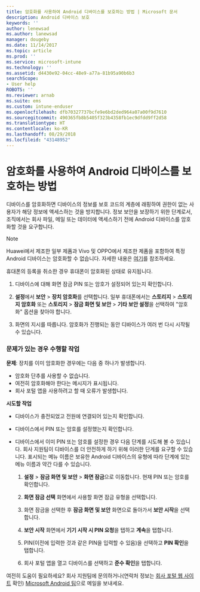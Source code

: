 ```yaml
---
title: 암호화를 사용하여 Android 디바이스를 보호하는 방법 | Microsoft 문서
description: Android 디바이스 보호
keywords: ''
author: lenewsad
ms.author: lanewsad
manager: dougeby
ms.date: 11/14/2017
ms.topic: article
ms.prod: ''
ms.service: microsoft-intune
ms.technology: ''
ms.assetid: d4430e92-04cc-48e9-a77a-81b95a90b6b3
searchScope:
- User help
ROBOTS: ''
ms.reviewer: arnab
ms.suite: ems
ms.custom: intune-enduser
ms.openlocfilehash: dfb70327737bcfe9e6bd2ded964a07a00f9d7610
ms.sourcegitcommit: 490365fb8b5405f323b4358fb1ec9dfdd9ff2d58
ms.translationtype: HT
ms.contentlocale: ko-KR
ms.lasthandoff: 08/29/2018
ms.locfileid: "43148952"
---
```

# <a name="how-to-protect-your-android-device-using-encryption"></a>암호화를 사용하여 Android 디바이스를 보호하는 방법

디바이스를 암호화하면 디바이스의 정보를 보호 코드의 계층에 래핑하여 권한이 없는 사용자가 해당 정보에 액세스하는 것을 방지합니다. 정보 보안을 보장하기 위한 단계로서, 조직에서는 회사 파일, 메일 또는 데이터에 액세스하기 전에 Android 디바이스를 암호화할 것을 요구합니다.

> [!Note]
> Huawei에서 제조한 일부 제품과 Vivo 및 OPPO에서 제조한 제품을 포함하여 특정 Android 디바이스는 암호화할 수 없습니다. 자세한 내용은 [여기](your-device-appears-encrypted-but-cp-says-otherwise-android.md)를 참조하세요.

휴대폰의 등록을 취소한 경우 휴대폰이 암호화된 상태로 유지됩니다.

1.  디바이스에 대해 화면 잠금 PIN 또는 암호가 설정되어 있는지 확인합니다.

2.  **설정**에서 **보안** > **장치 암호화**를 선택합니다.
    일부 휴대폰에서는 **스토리지** > **스토리지 암호화** 또는 **스토리지** > **잠금 화면 및 보안** > **기타 보안 설정**을 선택하여 "암호화" 옵션을 찾아야 합니다.

3.  화면의 지시를 따릅니다. 암호화가 진행되는 동안 디바이스가 여러 번 다시 시작될 수 있습니다.

### <a name="what-to-do-if-you-have-issues"></a>문제가 있는 경우 수행할 작업
**문제**: 장치를 이미 암호화한 경우에는 다음 중 하나가 발생합니다.

- 암호화 단추를 사용할 수 없습니다.
- 여전히 암호화해야 한다는 메시지가 표시됩니다.
- 회사 포털 앱을 사용하려고 할 때 오류가 발생합니다.

**시도할 작업**

- 디바이스가 충전되었고 전원에 연결되어 있는지 확인합니다.
- 디바이스에서 PIN 또는 암호를 설정했는지 확인합니다.
- 디바이스에서 이미 PIN 또는 암호를 설정한 경우 다음 단계를 시도해 볼 수 있습니다. 회사 지원팀이 디바이스를 더 안전하게 하기 위해 이러한 단계를 요구할 수 있습니다. 표시되는 메뉴 이름은 보유한 Android 디바이스의 유형에 따라 단계에 있는 메뉴 이름과 약간 다를 수 있습니다.

    1. **설정** > **잠금 화면 및 보안** > **화면 잠금**으로 이동합니다. 현재 PIN 또는 암호를 확인합니다.

    2. **화면 잠금 선택** 화면에서 사용할 화면 잠금 유형을 선택합니다. 

    3. 화면 잠금을 선택한 후 **잠금 화면 및 보안** 화면으로 돌아가서 **보안 시작**을 선택합니다. 
    
    4. **보안 시작** 화면에서 **기기 시작 시 PIN 요청**을 탭하고 **계속**을 탭합니다.

    5. PIN(이전에 입력한 것과 같은 PIN을 입력할 수 있음)을 선택하고 **PIN 확인**을 탭합니다.

    6. 회사 포털 앱을 열고 디바이스를 선택하고 **준수 확인**을 탭합니다.

여전히 도움이 필요하세요? 회사 지원팀에 문의하거나(연락처 정보는 [회사 포털 웹 사이트](https://go.microsoft.com/fwlink/?linkid=2010980) 확인) <a href="mailto:wintunedroidfbk@microsoft.com?subject=I'm having trouble with encryption on my Android device&body=Describe the issue you're experiencing here.">Microsoft Android 팀</a>으로 메일을 보내세요.
